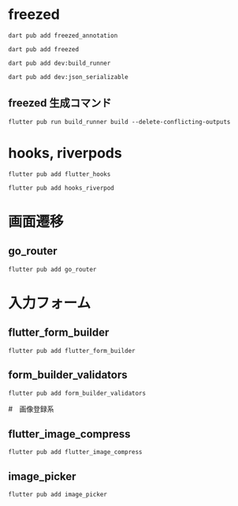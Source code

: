 # freezed

```
dart pub add freezed_annotation
```

```
dart pub add freezed
```

```
dart pub add dev:build_runner
```

```
dart pub add dev:json_serializable
```

## freezed 生成コマンド

```
flutter pub run build_runner build --delete-conflicting-outputs
```

# hooks, riverpods

```
flutter pub add flutter_hooks
```

```
flutter pub add hooks_riverpod
```

# 画面遷移

## go_router

```
flutter pub add go_router
```

# 入力フォーム

## flutter_form_builder

```
flutter pub add flutter_form_builder
```

## form_builder_validators

```
flutter pub add form_builder_validators
```

#　画像登録系

## flutter_image_compress

```
flutter pub add flutter_image_compress
```

## image_picker

```
flutter pub add image_picker
```
